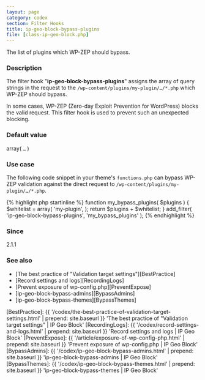 ```yaml
---
layout: page
category: codex
section: Filter Hooks
title: ip-geo-block-bypass-plugins
file: [class-ip-geo-block.php]
---
```


The list of plugins which WP-ZEP should bypass.

<!--more-->

### Description ###

The filter hook "**ip-geo-block-bypass-plugins**" assigns the array of query 
strings in the request to the `/wp-content/plugins/my-plugin/…/*.php` which 
WP-ZEP should bypass.

In some cases, WP-ZEP (Zero-day Exploit Prevention for WordPress) blocks the 
valid request. This filter hook is used to prevent such an unexpected blocking.

### Default value ###

array( `…` )

### Use case ###

The following code snippet in your theme's `functions.php` can bypass WP-ZEP 
validation against the direct request to 
`/wp-content/plugins/my-plugin/…/*.php`.

{% highlight php startinline %}
function my_bypass_plugins( $plugins ) {
    $whitelist = array(
        'my-plugin',
    );
    return $plugins + $whitelist;
}
add_filter( 'ip-geo-block-bypass-plugins', 'my_bypass_plugins' );
{% endhighlight %}

### Since ###

2.1.1

### See also ###

- [The best practice of "Validation target settings"][BestPractice]
- [Record settings and logs][RecordingLogs]
- [Prevent exposure of wp-config.php][PreventExpose]
- [ip-geo-block-bypass-admins][BypassAdmins]
- [ip-geo-block-bypass-themes][BypassThemes]

[IP-Geo-Block]:  https://wordpress.org/plugins/ip-geo-block/ "WordPress › IP Geo Block « WordPress Plugins"
[BestPractice]:  {{ '/codex/the-best-practice-of-validation-target-settings.html' | prepend: site.baseurl }} 'The best practice of "Validation target settings" | IP Geo Block'
[RecordingLogs]: {{ '/codex/record-settings-and-logs.html'    | prepend: site.baseurl }} 'Record settings and logs | IP Geo Block'
[PreventExpose]: {{ '/article/exposure-of-wp-config-php.html' | prepend: site.baseurl }} 'Prevent exposure of wp-config.php | IP Geo Block'
[BypassAdmins]:  {{ '/codex/ip-geo-block-bypass-admins.html'  | prepend: site.baseurl }} 'ip-geo-block-bypass-admins | IP Geo Block'
[BypassThemes]:  {{ '/codex/ip-geo-block-bypass-themes.html'  | prepend: site.baseurl }} 'ip-geo-block-bypass-themes | IP Geo Block'
